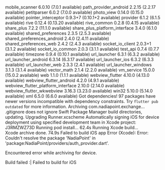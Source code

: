 mobile_scanner 6.0.10 (7.0.1 available)
  path_provider_android 2.2.15 (2.2.17 available)
  petitparser 6.0.2 (7.0.0 available)
  photo_view 0.14.0 (0.15.0 available)
  pointer_interceptor 0.9.3+7 (0.10.1+2 available)
  provider 6.1.2 (6.1.5 available)
  rive 0.12.4 (0.13.20 available)
  rive_common 0.2.8 (0.4.15 available)
  share_plus 7.2.2 (11.1.0 available)
  share_plus_platform_interface 3.4.0 (6.1.0 available)
  shared_preferences 2.3.5 (2.5.3 available)
  shared_preferences_android 2.4.0 (2.4.11 available)
  shared_preferences_web 2.4.2 (2.4.3 available)
  socket_io_client 2.0.3+1 (3.1.2 available)
  socket_io_common 2.0.3 (3.1.1 available)
  test_api 0.7.4 (0.7.7 available)
  timezone 0.9.4 (0.10.1 available)
  url_launcher 6.3.1 (6.3.2 available)
  url_launcher_android 6.3.14 (6.3.17 available)
  url_launcher_ios 6.3.2 (6.3.3 available)
  url_launcher_web 2.3.3 (2.4.1 available)
  url_launcher_windows 3.1.3 (3.1.4 available)
  vector_math 2.1.4 (2.2.0 available)
  vm_service 15.0.0 (15.0.2 available)
  web 1.1.0 (1.1.1 available)
  webview_flutter 4.10.0 (4.13.0 available)
  webview_flutter_android 4.2.0 (4.9.1 available)
  webview_flutter_platform_interface 2.10.0 (2.14.0 available)
  webview_flutter_wkwebview 3.16.3 (3.23.0 available)
  win32 5.10.0 (5.14.0 available)
  xml 6.5.0 (6.6.0 available)
Got dependencies!
97 packages have newer versions incompatible with dependency constraints.
Try `flutter pub outdated` for more information.
Archiving com.nadiapoint.exchange...
.gitignore does not ignore Swift Package Manager build directories, updating.
Upgrading Runner.xcscheme
Automatically signing iOS for device deployment using specified development team in Xcode project: J3RMZWZ73D
Running pod install...                                             62.4s
Running Xcode build...                                          
Xcode archive done.                                         74.9s
Failed to build iOS app
Error (Xcode): Error: Couldn't resolve the package 'NadiaPoint' in 'package:NadiaPoint/providers/auth_provider.dart'.

Encountered error while archiving for device.


Build failed :|
Failed to build for iOS